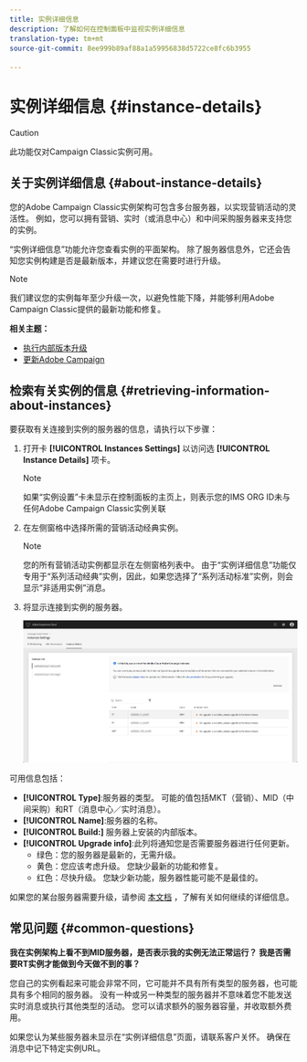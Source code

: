 ```yaml
---
title: 实例详细信息
description: 了解如何在控制面板中监视实例详细信息
translation-type: tm+mt
source-git-commit: 8ee999b89af88a1a59956838d5722ce8fc6b3955

---
```



# 实例详细信息 {#instance-details}

>[!CAUTION]
>
>此功能仅对Campaign Classic实例可用。

## 关于实例详细信息 {#about-instance-details}

您的Adobe Campaign Classic实例架构可包含多台服务器，以实现营销活动的灵活性。 例如，您可以拥有营销、实时（或消息中心）和中间采购服务器来支持您的实例。

“实例详细信息”功能允许您查看实例的平面架构。 除了服务器信息外，它还会告知您实例构建是否是最新版本，并建议您在需要时进行升级。

>[!NOTE]
>
>我们建议您的实例每年至少升级一次，以避免性能下降，并能够利用Adobe Campaign Classic提供的最新功能和修复。

**相关主题：**

* [执行内部版本升级](https://docs.campaign.adobe.com/doc/AC/getting_started/EN/buildUpgrade.html)
* [更新Adobe Campaign](https://docs.campaign.adobe.com/doc/AC/en/PRO_Updating_Adobe_Campaign_Introduction.html)

## 检索有关实例的信息 {#retrieving-information-about-instances}

要获取有关连接到实例的服务器的信息，请执行以下步骤：

1. 打开卡 **[!UICONTROL Instances Settings]** 以访问选 **[!UICONTROL Instance Details]** 项卡。

   >[!NOTE]
   >
   >如果“实例设置”卡未显示在控制面板的主页上，则表示您的IMS ORG ID未与任何Adobe Campaign Classic实例关联

1. 在左侧窗格中选择所需的营销活动经典实例。

   >[!NOTE]
   >
   >您的所有营销活动实例都显示在左侧窗格列表中。 由于“实例详细信息”功能仅专用于“系列活动经典”实例，因此，如果您选择了“系列活动标准”实例，则会显示“非适用实例”消息。

1. 将显示连接到实例的服务器。

   ![](assets/instance_details.png)

可用信息包括：

* **[!UICONTROL Type]**:服务器的类型。 可能的值包括MKT（营销）、MID（中间采购）和RT（消息中心／实时消息）。
* **[!UICONTROL Name]**:服务器的名称。
* **[!UICONTROL Build:]** 服务器上安装的内部版本。
* **[!UICONTROL Upgrade info]**:此列将通知您是否需要服务器进行任何更新。
   * 绿色：您的服务器是最新的，无需升级。
   * 黄色：您应该考虑升级。 您缺少最新的功能和修复。
   * 红色：尽快升级。 您缺少新功能，服务器性能可能不是最佳的。

如果您的某台服务器需要升级，请参阅 [本文档](https://docs.campaign.adobe.com/doc/AC/getting_started/EN/buildUpgrade.html) ，了解有关如何继续的详细信息。

## 常见问题 {#common-questions}

**我在实例架构上看不到MID服务器，是否表示我的实例无法正常运行？ 我是否需要RT实例才能做到今天做不到的事？**

您自己的实例看起来可能会非常不同，它可能并不具有所有类型的服务器，也可能具有多个相同的服务器。 没有一种或另一种类型的服务器并不意味着您不能发送实时消息或执行其他类型的活动。 您可以请求额外的服务器容量，并收取额外费用。

如果您认为某些服务器未显示在“实例详细信息”页面，请联系客户关怀。 确保在消息中记下特定实例URL。
